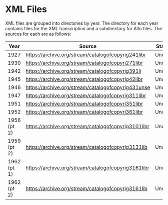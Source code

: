 
# XML Files

XML files are grouped into directories by year. The directory for each
year contains files for the XML transcription and a subdirectory for
Alto files. The sources for each are as follows:

| Year        | Source                                              | Status  |
|-------------|---------------------------------------------------- |---------|
| 1927        | https://archive.org/stream/catalogofcopyrig241libr  | Uncorr. |
| 1930        | https://archive.org/stream/catalogofcopyri271libr   | Uncorr. |
| 1942        | https://archive.org/stream/catalogofcopyrig391li    | Uncorr. |
| 1945        | https://archive.org/stream/catalogofcopyrig42libr   | Uncorr. |
| 1946        | https://archive.org/stream/catalogofcopyrig431unse  | Uncorr. |
| 1947        | https://archive.org/stream/catalogofcopyrig311libr  | Uncorr. |
| 1951        | https://archive.org/stream/catalogofcopyri351libr   | Uncorr. |
| 1952        | https://archive.org/stream/catalogofcopyri361libr   | Uncorr. |
| 1956 (pt 2) | https://archive.org/stream/catalogofcopyrig3101libr | Uncorr. |
| 1959 (pt 2) | https://archive.org/stream/catalogofcopyrig3131lib  | Uncorr. |
| 1962 (pt 1) | https://archive.org/stream/catalogofcopyrig3161libr | Uncorr. |
| 1962 (pt 2) | https://archive.org/stream/catalogofcopyrig3161lib  | Uncorr. |


